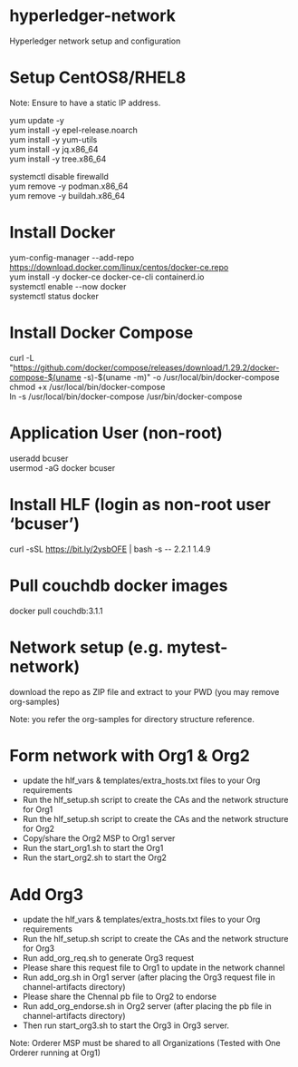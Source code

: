# hyperledger-network
Hyperledger network setup and configuration

# Setup CentOS8/RHEL8

Note: Ensure to have a static IP address.

yum update -y <br>
yum install -y epel-release.noarch <br>
yum install -y yum-utils <br>
yum install -y jq.x86_64 <br>
yum install -y tree.x86_64 <br>

systemctl disable firewalld <br>
yum remove -y podman.x86_64 <br>
yum remove -y buildah.x86_64 <br>

# Install Docker
yum-config-manager --add-repo https://download.docker.com/linux/centos/docker-ce.repo <br>
yum install -y docker-ce docker-ce-cli containerd.io <br>
systemctl enable --now docker <br>
systemctl status docker <br>

# Install Docker Compose 
curl -L "https://github.com/docker/compose/releases/download/1.29.2/docker-compose-$(uname -s)-$(uname -m)" -o /usr/local/bin/docker-compose <br>
chmod +x /usr/local/bin/docker-compose <br>
ln -s /usr/local/bin/docker-compose /usr/bin/docker-compose <br>

# Application User (non-root)
useradd bcuser <br>
usermod -aG docker bcuser <br>

# Install HLF (login as non-root user ‘bcuser’)

curl -sSL https://bit.ly/2ysbOFE | bash -s -- 2.2.1 1.4.9 <br>

# Pull couchdb docker images
docker pull couchdb:3.1.1 <br>

# Network setup (e.g. mytest-network)
download the repo as ZIP file and extract to your PWD (you may remove org-samples)

Note: you refer the org-samples for directory structure reference.

# Form network with Org1 & Org2
- update the hlf_vars & templates/extra_hosts.txt files to your Org requirements
- Run the hlf_setup.sh script to create the CAs and the network structure for Org1
- Run the hlf_setup.sh script to create the CAs and the network structure for Org2
- Copy/share the Org2 MSP to Org1 server 
- Run the start_org1.sh to start the Org1
- Run the start_org2.sh to start the Org2

# Add Org3
- update the hlf_vars & templates/extra_hosts.txt files to your Org requirements
- Run the hlf_setup.sh script to create the CAs and the network structure for Org3
- Run add_org_req.sh to generate Org3 request
- Please share this request file to Org1 to update in the network channel
- Run add_org.sh in Org1 server (after placing the Org3 request file in channel-artifacts directory)
- Please share the Chennal pb file to Org2 to endorse
- Run add_org_endorse.sh in Org2 server (after placing the pb file in channel-artifacts directory)
- Then run start_org3.sh to start the Org3 in Org3 server.


Note: Orderer MSP must be shared to all Organizations (Tested with One Orderer running at Org1)

